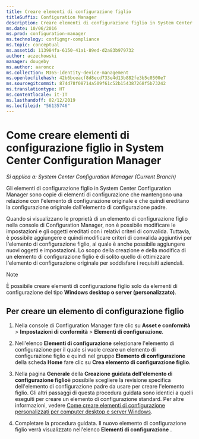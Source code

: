 ```yaml
---
title: Creare elementi di configurazione figlio
titleSuffix: Configuration Manager
description: Creare elementi di configurazione figlio in System Center Configuration Manager.Come creare elementi di configurazione figlio in System Center Configuration Manager.
ms.date: 10/06/2016
ms.prod: configuration-manager
ms.technology: configmgr-compliance
ms.topic: conceptual
ms.assetid: 113984fa-6150-41a1-89ed-d2a83b979732
author: aczechowski
manager: dougeby
ms.author: aaroncz
ms.collection: M365-identity-device-management
ms.openlocfilehash: 42b6bceacf8d8ecd733e4d13b882fe3b5c0500e7
ms.sourcegitcommit: 874d78f08714a509f61c52b154387268f5b73242
ms.translationtype: HT
ms.contentlocale: it-IT
ms.lasthandoff: 02/12/2019
ms.locfileid: "56135746"
---
```

# <a name="how-to-create-child-configuration-items-in-system-center-configuration-manager"></a>Come creare elementi di configurazione figlio in System Center Configuration Manager

*Si applica a: System Center Configuration Manager (Current Branch)*

Gli elementi di configurazione figlio in System Center Configuration Manager sono copie di elementi di configurazione che mantengono una relazione con l'elemento di configurazione originale e che quindi ereditano la configurazione originale dall'elemento di configurazione padre.  

Quando si visualizzano le proprietà di un elemento di configurazione figlio nella console di Configuration Manager, non è possibile modificare le impostazioni e gli oggetti ereditati con i relativi criteri di convalida. Tuttavia, è possibile aggiungere e quindi modificare criteri di convalida aggiuntivi per l'elemento di configurazione figlio, al quale è anche possibile aggiungere nuovi oggetti e impostazioni.
Lo scopo della creazione e della modifica di un elemento di configurazione figlio è di solito quello di ottimizzare l'elemento di configurazione originale per soddisfare i requisiti aziendali.  

> [!NOTE]  
>  È possibile creare elementi di configurazione figlio solo da elementi di configurazione del tipo **Windows desktop o server (personalizzato)**.  

## <a name="to-create-a-child-configuration-item"></a>Per creare un elemento di configurazione figlio  

1.  Nella console di Configuration Manager fare clic su **Asset e conformità** > **Impostazioni di conformità** > **Elementi di configurazione**.  

3.  Nell'elenco **Elementi di configurazione** selezionare l'elemento di configurazione per il quale si vuole creare un elemento di configurazione figlio e quindi nel gruppo **Elemento di configurazione** della scheda **Home** fare clic su **Crea elemento di configurazione figlio**.  

4.  Nella pagina **Generale** della **Creazione guidata dell'elemento di configurazione figlio**è possibile scegliere la revisione specifica dell'elemento di configurazione padre da usare per creare l'elemento figlio. Gli altri passaggi di questa procedura guidata sono identici a quelli eseguiti per creare un elemento di configurazione standard. Per altre informazioni, vedere [Come creare elementi di configurazione personalizzati per computer desktop e server Windows](../../compliance/deploy-use/create-custom-configuration-items-for-windows-desktop-and-server-computers-managed-with-the-client.md).  

5.  Completare la procedura guidata. Il nuovo elemento di configurazione figlio verrà visualizzato nell'elenco **Elementi di configurazione** .  
